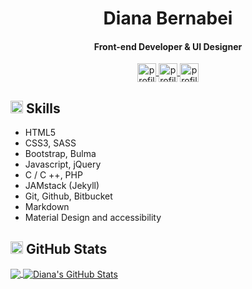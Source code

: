 <h1 align="center">Diana Bernabei </h1>
<h4 align="center">Front-end Developer & UI Designer</h4>

<p align="center">
  <a href="https://www.linkedin.com/in/dianabernabei" target="blank">
  	<img align="center" src="https://www.dianabernabei.com/img/social-media-icons/linkedin.png" alt="profilo linkedin" height="30" width="30" />
  </a>
  <a href="https://twitter.com/dianabernabei" target="blank">
  	<img align="center" src="https://www.dianabernabei.com/img/social-media-icons/twitter.png" alt="profilo twitter" height="30" width="30" />
  </a>
  <a href="https://www.instagram.com/_dianacodes/" target="blank">
  	<img align="center" src="https://www.dianabernabei.com/img/social-media-icons/instagram.png" alt="profilo instagram" height="30" width="30" />
  </a>
</p>

<h2><img src="https://www.dianabernabei.com/img/web-design-icons/skills.png" alt="skills" height="20" width="20" /> Skills</h2>
<ul>
  <li>HTML5</li>
  <li>CSS3, SASS</li>
  <li>Bootstrap, Bulma</li>
  <li>Javascript, jQuery</li>
  <li>C / C ++, PHP</li>
  <li>JAMstack (Jekyll)</li>
  <li>Git, Github, Bitbucket</li>
  <li>Markdown</li>
  <li>Material Design and accessibility</li>
</ul>

<h2> <img src="https://www.dianabernabei.com/img/web-design-icons/analytics.png" alt="analysis" height="20" width="20" /> GitHub Stats</h2>
<a href="https://github.com/dianaberna/dianaberna" align="center">
  <img align="center" src="https://github-readme-stats.vercel.app/api/top-langs/?username=dianaberna&layout=compact&theme=highcontrast" />
</a>
<a href="https://github.com/dianaberna/dianaberna" align="center">
  <img align="center" src="https://github-readme-stats.vercel.app/api?username=dianaberna&theme=highcontrast&show_icons=true" alt="Diana's GitHub Stats" />
</a>
